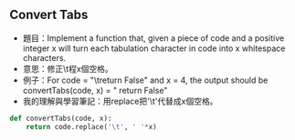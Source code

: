 ## Convert Tabs
* 題目：Implement a function that, given a piece of code and a positive integer x will turn each tabulation character in code into x whitespace characters.
* 意思：修正\t程x個空格。
* 例子：For code = "\treturn False" and x = 4, the output should be convertTabs(code, x) = "    return False"
* 我的理解與學習筆記：用replace把'\t'代替成x個空格。

```Python
def convertTabs(code, x):
    return code.replace('\t', ' '*x)
```
